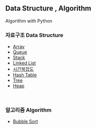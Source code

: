 ## Data Structure , Algorithm
Algorithm with Python

### 자료구조 Data Structure 
* [Array](https://github.com/6161990/Algorithm/blob/main/Data%20Structure/Array.md)
* [Queue](https://github.com/6161990/Algorithm/blob/main/Data%20Structure/Queue.md)
* [Stack](https://github.com/6161990/Algorithm/blob/main/Data%20Structure/Stack.md)
* [Linked List](https://github.com/6161990/Algorithm/blob/main/Data%20Structure/Linked%20List.md)
* [시간복잡도](https://github.com/6161990/Algorithm/blob/main/Data%20Structure/%EC%8B%9C%EA%B0%84%20%EB%B3%B5%EC%9E%A1%EB%8F%84.md)
* [Hash Table](https://github.com/6161990/Algorithm/blob/main/Data%20Structure/Hash%20Table.md)
* [Tree](https://github.com/6161990/Algorithm/blob/main/Data%20Structure/Tree.md)
* [Heap](https://github.com/6161990/Algorithm/blob/main/Data%20Structure/Heap.md)

<br>

### 알고리즘 Algorithm
* [Bubble Sort](https://github.com/6161990/Algorithm/blob/main/Algorithm/Bubble%20Sort.md)
